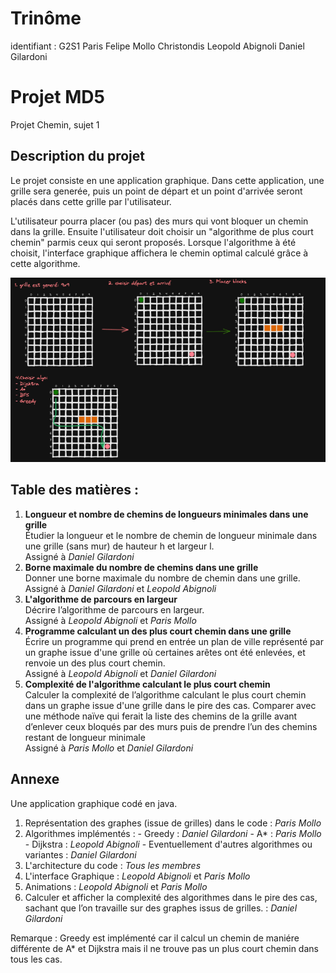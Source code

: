 # Trinôme
identifiant : G2S1
Paris Felipe Mollo Christondis
Leopold Abignoli
Daniel Gilardoni

# Projet MD5
Projet Chemin, sujet 1

## Description du projet

Le projet consiste en une application graphique. Dans cette application, une grille sera generée, puis un point de départ et un point d'arrivée seront placés dans cette grille par l'utilisateur. 

L'utilisateur pourra placer (ou pas) des murs qui vont bloquer un chemin dans la grille. 
Ensuite l'utilisateur doit choisir un "algorithme de plus court chemin" parmis ceux qui seront proposés. Lorsque l'algorithme à été choisit, l'interface graphique affichera le chemin optimal calculé grâce à cette algorithme.

![Example](md5-projet-example.png)


## Table des matières :

1. **Longueur et nombre de chemins de longueurs minimales dans une grille**  
Étudier la longueur et le nombre de chemin de longueur minimale dans une grille
(sans mur) de hauteur h et largeur l.  
Assigné à *Daniel Gilardoni*
2. **Borne maximale du nombre de chemins dans une grille**  
Donner une borne maximale du nombre de chemin dans une grille.  
Assigné à *Daniel Gilardoni* et *Leopold Abignoli*
3. **L'algorithme de parcours en largeur**  
Décrire l’algorithme de parcours en largeur.  
Assigné à *Leopold Abignoli* et *Paris Mollo*
4. **Programme calculant un des plus court chemin dans une grille**  
Écrire un programme qui prend en entrée un plan de ville représenté par un graphe issue d'une grille
où certaines arêtes ont été enlevées, et renvoie un des plus court chemin.  
Assigné à *Leopold Abignoli* et *Daniel Gilardoni*
5. **Complexité de l'algorithme calculant le plus court chemin**  
Calculer la complexité de l’algorithme calculant le plus court chemin dans un graphe issue d'une grille dans le pire des cas.
Comparer avec une méthode naïve qui ferait la liste des chemins de la grille avant d’enlever ceux bloqués
par des murs puis de prendre l’un des chemins restant de longueur minimale  
Assigné à *Paris Mollo* et *Daniel Gilardoni*

## Annexe
Une application graphique codé en java.
  1. Représentation des graphes (issue de grilles) dans le code : *Paris Mollo*
  2. Algorithmes implémentés :
    - Greedy : *Daniel Gilardoni*
    - A* : *Paris Mollo*
    - Dijkstra : *Leopold Abignoli*
    - Eventuellement d'autres algorithmes ou variantes : *Daniel Gilardoni*
  3. L'architecture du code : *Tous les membres*
  4. L'interface Graphique : *Leopold Abignoli* et *Paris Mollo*
  5. Animations : *Leopold Abignoli* et *Paris Mollo*
  6. Calculer et afficher la complexité des algorithmes dans le pire des cas, sachant que l’on travaille
  sur des graphes issus de grilles. : *Daniel Gilardoni*
 
 Remarque : Greedy est implémenté car il calcul un chemin de maniére différente de A* et Dijkstra mais il ne trouve pas un plus court chemin dans tous les cas.